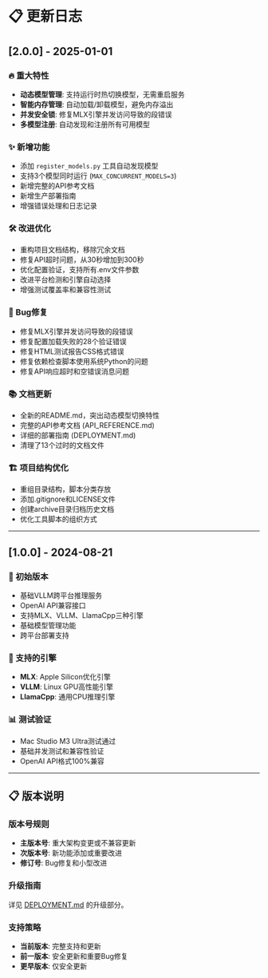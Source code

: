 # 📋 更新日志

## [2.0.0] - 2025-01-01

### 🔥 重大特性
- **动态模型管理**: 支持运行时热切换模型，无需重启服务
- **智能内存管理**: 自动加载/卸载模型，避免内存溢出
- **并发安全锁**: 修复MLX引擎并发访问导致的段错误
- **多模型注册**: 自动发现和注册所有可用模型

### ✨ 新增功能
- 添加 `register_models.py` 工具自动发现模型
- 支持3个模型同时运行 (`MAX_CONCURRENT_MODELS=3`)
- 新增完整的API参考文档
- 新增生产部署指南
- 增强错误处理和日志记录

### 🛠️ 改进优化
- 重构项目文档结构，移除冗余文档
- 修复API超时问题，从30秒增加到300秒
- 优化配置验证，支持所有.env文件参数
- 改进平台检测和引擎自动选择
- 增强测试覆盖率和兼容性测试

### 🐛 Bug修复
- 修复MLX引擎并发访问导致的段错误
- 修复配置加载失败的28个验证错误
- 修复HTML测试报告CSS格式错误
- 修复依赖检查脚本使用系统Python的问题
- 修复API响应超时和空错误消息问题

### 📚 文档更新
- 全新的README.md，突出动态模型切换特性
- 完整的API参考文档 (API_REFERENCE.md)
- 详细的部署指南 (DEPLOYMENT.md)  
- 清理了13个过时的文档文件

### 🏗️ 项目结构优化
- 重组目录结构，脚本分类存放
- 添加.gitignore和LICENSE文件
- 创建archive目录归档历史文档
- 优化工具脚本的组织方式

---

## [1.0.0] - 2024-08-21

### 🎯 初始版本
- 基础VLLM跨平台推理服务
- OpenAI API兼容接口
- 支持MLX、VLLM、LlamaCpp三种引擎
- 基础模型管理功能
- 跨平台部署支持

### 🔧 支持的引擎
- **MLX**: Apple Silicon优化引擎
- **VLLM**: Linux GPU高性能引擎
- **LlamaCpp**: 通用CPU推理引擎

### 📊 测试验证
- Mac Studio M3 Ultra测试通过
- 基础并发测试和兼容性验证
- OpenAI API格式100%兼容

---

## 📋 版本说明

### 版本号规则
- **主版本号**: 重大架构变更或不兼容更新
- **次版本号**: 新功能添加或重要改进  
- **修订号**: Bug修复和小型改进

### 升级指南
详见 [DEPLOYMENT.md](DEPLOYMENT.md) 的升级部分。

### 支持策略
- **当前版本**: 完整支持和更新
- **前一版本**: 安全更新和重要Bug修复
- **更早版本**: 仅安全更新